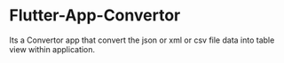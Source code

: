 # Flutter-App-Convertor 
 Its a Convertor app that convert the json or xml or csv file data into table view within application.

